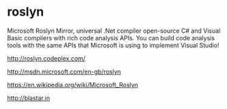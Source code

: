 roslyn
======

Microsoft Roslyn Mirror, universal .Net compiler open-source C# and Visual Basic compilers with rich code analysis APIs. You can build code analysis tools with the same APIs that Microsoft is using to implement Visual Studio!

http://roslyn.codeplex.com/

http://msdn.microsoft.com/en-gb/roslyn

https://en.wikipedia.org/wiki/Microsoft_Roslyn

http://blastar.in
